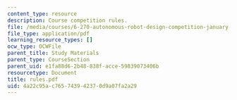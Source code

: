 ```yaml
---
content_type: resource
description: Course competition rules.
file: /media/courses/6-270-autonomous-robot-design-competition-january-iap-2005/4a22c95ac765743942370d9a07fa2a29_rules.pdf
file_type: application/pdf
learning_resource_types: []
ocw_type: OCWFile
parent_title: Study Materials
parent_type: CourseSection
parent_uid: e1fa88d6-2b48-838f-acce-59839073406b
resourcetype: Document
title: rules.pdf
uid: 4a22c95a-c765-7439-4237-0d9a07fa2a29
---
```

